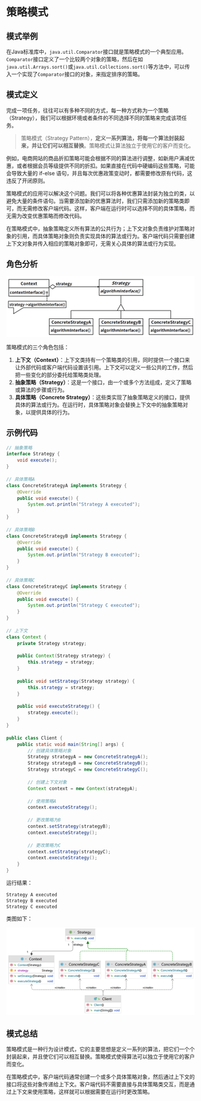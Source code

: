 # 策略模式

## 模式举例

在Java标准库中，`java.util.Comparator`接口就是策略模式的一个典型应用。`Comparator`接口定义了一个比较两个对象的策略，然后在如`java.util.Arrays.sort()`或`java.util.Collections.sort()`等方法中，可以传入一个实现了`Comparator`接口的对象，来指定排序的策略。

## 模式定义

完成一项任务，往往可以有多种不同的方式，每一种方式称为一个策略（Strategy），我们可以根据环境或者条件的不同选择不同的策略来完成该项任务。

> 策略模式（Strategy Pattern），**定义一系列算法，将每一个算法封装起来，并让它们可以相互替换**。策略模式让算法独立于使用它的客户而变化。

例如，电商网站的商品折扣策略可能会根据不同的算法进行调整，如新用户满减优惠，或者根据会员等级提供不同的折扣。如果直接在代码中硬编码这些策略，可能会导致大量的 if-else 语句，并且每次优惠政策变动时，都需要修改原有代码，这违反了开闭原则。

策略模式的应用可以解决这个问题。我们可以将各种优惠算法封装为独立的类，以避免大量的条件语句。当需要添加新的优惠算法时，我们只需添加新的策略类即可，而无需修改客户端代码。这样，客户端在运行时可以选择不同的具体策略，而无需为改变优惠策略而修改代码。

在策略模式中，抽象策略定义所有算法的公共行为；上下文对象负责维护对策略对象的引用，而具体策略对象则负责实现具体的算法或行为。客户端代码只需要创建上下文对象并传入相应的策略对象即可，无需关心具体的算法或行为实现。

## 角色分析

![img](images/01_策略模式/c6138b428f0852ec54fd73682d266351.png)

策略模式的三个角色包括：

1. **上下文（Context）**：上下文类持有一个策略类的引用，同时提供一个接口来让外部代码或客户端代码设置该引用。上下文可以定义一些公共的工作，然后把一些变化的部分委托给策略类处理。
2. **抽象策略（Strategy）**：这是一个接口，由一个或多个方法组成，定义了策略或算法的步骤或行为。
3. **具体策略（Concrete Strategy）**：这些类实现了抽象策略定义的接口，提供具体的算法或行为。在运行时，具体策略对象会替换上下文中的抽象策略对象，以提供具体的行为。

## 示例代码

```java
// 抽象策略
interface Strategy {
    void execute();
}

// 具体策略A
class ConcreteStrategyA implements Strategy {
    @Override
    public void execute() {
        System.out.println("Strategy A executed");
    }
}

// 具体策略B
class ConcreteStrategyB implements Strategy {
    @Override
    public void execute() {
        System.out.println("Strategy B executed");
    }
}

// 具体策略C
class ConcreteStrategyC implements Strategy {
    @Override
    public void execute() {
        System.out.println("Strategy C executed");
    }
}

// 上下文
class Context {
    private Strategy strategy;

    public Context(Strategy strategy) {
        this.strategy = strategy;
    }

    public void setStrategy(Strategy strategy) {
        this.strategy = strategy;
    }

    public void executeStrategy() {
        strategy.execute();
    }
}

public class Client {
    public static void main(String[] args) {
        // 创建具体策略对象
        Strategy strategyA = new ConcreteStrategyA();
        Strategy strategyB = new ConcreteStrategyB();
        Strategy strategyC = new ConcreteStrategyC();

        // 创建上下文对象
        Context context = new Context(strategyA);

        // 使用策略A
        context.executeStrategy();

        // 更改策略为B
        context.setStrategy(strategyB);
        context.executeStrategy();

        // 更改策略为C
        context.setStrategy(strategyC);
        context.executeStrategy();
    }
}
```

运行结果：

```
Strategy A executed
Strategy B executed
Strategy C executed
```

类图如下：

![image-20240616140149328](images/01_策略模式/image-20240616140149328.png)

## 模式总结

策略模式是一种行为设计模式，它的主要思想是定义一系列的算法，把它们一个个封装起来，并且使它们可以相互替换。策略模式使得算法可以独立于使用它的客户而变化。

在策略模式中，客户端代码通常创建一个或多个具体策略对象，然后通过上下文的接口将这些对象传递给上下文。客户端代码不需要直接与具体策略类交互，而是通过上下文来使用策略，这样就可以根据需要在运行时更改策略。